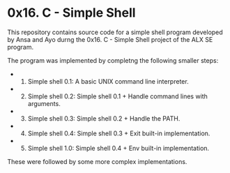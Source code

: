 # 0x16. C - Simple Shell

This repository contains source code for a simple shell program developed by Ansa and Ayo durng the
0x16. C - Simple Shell project of the ALX SE program.

The program was implemented by completng the following smaller steps:

- 1. Simple shell 0.1: A basic UNIX command line interpreter.
- 2. Simple shell 0.2: Simple shell 0.1 + Handle command lines with arguments.
- 3. Simple shell 0.3: Simple shell 0.2 + Handle the PATH.
- 4. Simple shell 0.4: Simple shell 0.3 + Exit built-in implementation.
- 5. Simple shell 1.0: Simple shell 0.4 + Env built-in implementation.

These were followed by some more complex implementations.
